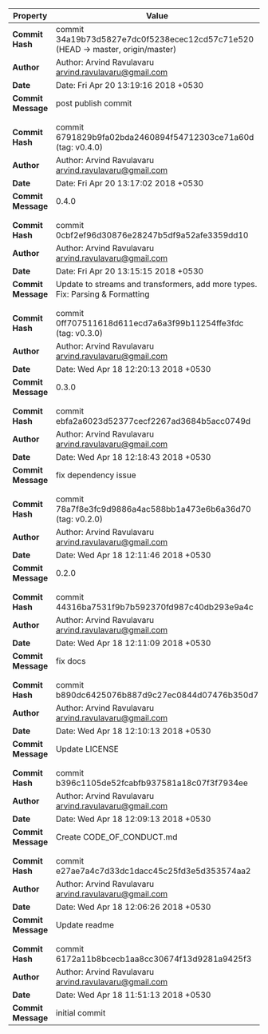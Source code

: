 | Property           | Value                                                                           |
| ------------------ | ------------------------------------------------------------------------------- |
| **Commit Hash**    | commit 34a19b73d5827e7dc0f5238ecec12cd57c71e520 (HEAD -> master, origin/master) |
| **Author**         | Author: Arvind Ravulavaru <arvind.ravulavaru@gmail.com>                         |
| **Date**           | Date:   Fri Apr 20 13:19:16 2018 +0530                                          |
| **Commit Message** | post publish commit                                                             |
|                    |                                                                                 |
|                    |                                                                                 |
| **Commit Hash**    | commit 6791829b9fa02bda2460894f54712303ce71a60d (tag: v0.4.0)                   |
| **Author**         | Author: Arvind Ravulavaru <arvind.ravulavaru@gmail.com>                         |
| **Date**           | Date:   Fri Apr 20 13:17:02 2018 +0530                                          |
| **Commit Message** | 0.4.0                                                                           |
|                    |                                                                                 |
|                    |                                                                                 |
| **Commit Hash**    | commit 0cbf2ef96d30876e28247b5df9a52afe3359dd10                                 |
| **Author**         | Author: Arvind Ravulavaru <arvind.ravulavaru@gmail.com>                         |
| **Date**           | Date:   Fri Apr 20 13:15:15 2018 +0530                                          |
| **Commit Message** | Update to streams and transformers, add more types. Fix: Parsing & Formatting   |
|                    |                                                                                 |
|                    |                                                                                 |
| **Commit Hash**    | commit 0ff707511618d611ecd7a6a3f99b11254ffe3fdc (tag: v0.3.0)                   |
| **Author**         | Author: Arvind Ravulavaru <arvind.ravulavaru@gmail.com>                         |
| **Date**           | Date:   Wed Apr 18 12:20:13 2018 +0530                                          |
| **Commit Message** | 0.3.0                                                                           |
|                    |                                                                                 |
|                    |                                                                                 |
| **Commit Hash**    | commit ebfa2a6023d52377cecf2267ad3684b5acc0749d                                 |
| **Author**         | Author: Arvind Ravulavaru <arvind.ravulavaru@gmail.com>                         |
| **Date**           | Date:   Wed Apr 18 12:18:43 2018 +0530                                          |
| **Commit Message** | fix dependency issue                                                            |
|                    |                                                                                 |
|                    |                                                                                 |
| **Commit Hash**    | commit 78a7f8e3fc9d9886a4ac588bb1a473e6b6a36d70 (tag: v0.2.0)                   |
| **Author**         | Author: Arvind Ravulavaru <arvind.ravulavaru@gmail.com>                         |
| **Date**           | Date:   Wed Apr 18 12:11:46 2018 +0530                                          |
| **Commit Message** | 0.2.0                                                                           |
|                    |                                                                                 |
|                    |                                                                                 |
| **Commit Hash**    | commit 44316ba7531f9b7b592370fd987c40db293e9a4c                                 |
| **Author**         | Author: Arvind Ravulavaru <arvind.ravulavaru@gmail.com>                         |
| **Date**           | Date:   Wed Apr 18 12:11:09 2018 +0530                                          |
| **Commit Message** | fix docs                                                                        |
|                    |                                                                                 |
|                    |                                                                                 |
| **Commit Hash**    | commit b890dc6425076b887d9c27ec0844d07476b350d7                                 |
| **Author**         | Author: Arvind Ravulavaru <arvind.ravulavaru@gmail.com>                         |
| **Date**           | Date:   Wed Apr 18 12:10:13 2018 +0530                                          |
| **Commit Message** | Update LICENSE                                                                  |
|                    |                                                                                 |
|                    |                                                                                 |
| **Commit Hash**    | commit b396c1105de52fcabfb937581a18c07f3f7934ee                                 |
| **Author**         | Author: Arvind Ravulavaru <arvind.ravulavaru@gmail.com>                         |
| **Date**           | Date:   Wed Apr 18 12:09:13 2018 +0530                                          |
| **Commit Message** | Create CODE_OF_CONDUCT.md                                                       |
|                    |                                                                                 |
|                    |                                                                                 |
| **Commit Hash**    | commit e27ae7a4c7d33dc1dacc45c25fd3e5d353574aa2                                 |
| **Author**         | Author: Arvind Ravulavaru <arvind.ravulavaru@gmail.com>                         |
| **Date**           | Date:   Wed Apr 18 12:06:26 2018 +0530                                          |
| **Commit Message** | Update readme                                                                   |
|                    |                                                                                 |
|                    |                                                                                 |
| **Commit Hash**    | commit 6172a11b8bcecb1aa8cc30674f13d9281a9425f3                                 |
| **Author**         | Author: Arvind Ravulavaru <arvind.ravulavaru@gmail.com>                         |
| **Date**           | Date:   Wed Apr 18 11:51:13 2018 +0530                                          |
| **Commit Message** | initial commit                                                                  |